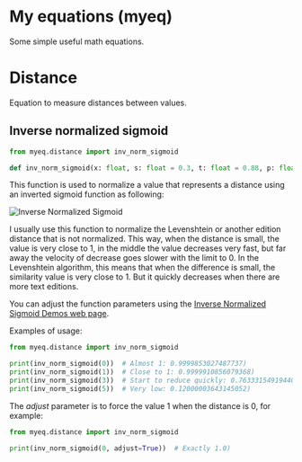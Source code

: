 # My equations (myeq)
Some simple useful math equations.

# Distance

Equation to measure distances between values.

## Inverse normalized sigmoid

```python
from myeq.distance import inv_norm_sigmoid

def inv_norm_sigmoid(x: float, s: float = 0.3, t: float = 0.88, p: float = 3.3, adjust: bool = False) -> float:
```

This function is used to normalize a value that represents a distance using an inverted sigmoid function as following:

![Inverse Normalized Sigmoid](images/inv_norm_sigmoid.png)

I usually use this function to normalize the Levenshtein or another edition distance that is not normalized.
This way, when the distance is small, the value is very close to 1, in the middle the value decreases very fast,
but far away the velocity of decrease goes slower with the limit to 0.
In the Levenshtein algorithm, this means that when the difference is small, the similarity value is very close to 1.
But it quickly decreases when there are more text editions.

You can adjust the function parameters using the 
[Inverse Normalized Sigmoid Demos web page](https://www.desmos.com/calculator/36mx8dlkyt).

Examples of usage:

```python
from myeq.distance import inv_norm_sigmoid

print(inv_norm_sigmoid(0))  # Almost 1: 0.9999853027487737)
print(inv_norm_sigmoid(1))  # Close to 1: 0.9999910856079368)
print(inv_norm_sigmoid(3))  # Start to reduce quickly: 0.7633315491944042)
print(inv_norm_sigmoid(5))  # Very low: 0.12000003643145052)        
```

The _adjust_ parameter is to force the value 1 when the distance is 0, for example:

```python
from myeq.distance import inv_norm_sigmoid

print(inv_norm_sigmoid(0, adjust=True))  # Exactly 1.0)
```